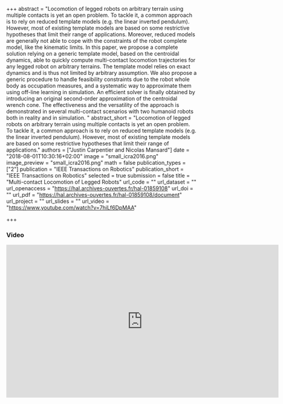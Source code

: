 +++
abstract = "Locomotion of legged robots on arbitrary terrain using multiple contacts is yet an open problem. To tackle it, a common approach is to rely on reduced template models (e.g. the linear inverted pendulum). However, most of existing template models are based on some restrictive hypotheses that limit their range of applications. Moreover, reduced models are generally not able to cope with the constraints of the robot complete model, like the kinematic limits. In this paper, we propose a complete solution relying on a generic template model, based on the centroidal dynamics, able to quickly compute multi-contact locomotion trajectories for any legged robot on arbitrary terrains. The template model relies on exact dynamics and is thus not limited by arbitrary assumption. We also propose a generic procedure to handle feasibility constraints due to the robot whole body as occupation measures, and a systematic way to approximate them using off-line learning in simulation. An efficient solver is finally obtained by introducing an original second-order approximation of the centroidal wrench cone. The effectiveness and the versatility of the approach is demonstrated in several multi-contact scenarios with two humanoid robots both in reality and in simulation. "
abstract_short = "Locomotion of legged robots on arbitrary terrain using multiple contacts is yet an open problem. To tackle it, a common approach is to rely on reduced template models (e.g. the linear inverted pendulum). However, most of existing template models are based on some restrictive hypotheses that limit their range of applications." 
authors = ["Justin Carpentier and Nicolas Mansard"]
date = "2018-08-01T10:30:16+02:00"
image = "small_icra2016.png"
image_preview = "small_icra2016.png"
math = false
publication_types = ["2"]
publication = "IEEE Transactions on Robotics"
publication_short = "IEEE Transactions on Robotics"
selected = true
submission = false
title = "Multi-contact Locomotion of Legged Robots"
url_code = ""
url_dataset = ""
url_openaccess = "https://hal.archives-ouvertes.fr/hal-01859108"
url_doi = ""
url_pdf = "https://hal.archives-ouvertes.fr/hal-01859108/document"
url_project = ""
url_slides = ""
url_video = "https://www.youtube.com/watch?v=7hiLf6DpMAA"

+++

### Video ###

<center><iframe width="720" height="405" src="https://www.youtube.com/embed/7hiLf6DpMAA" frameborder="0" allowfullscreen></iframe></center>
</br>


